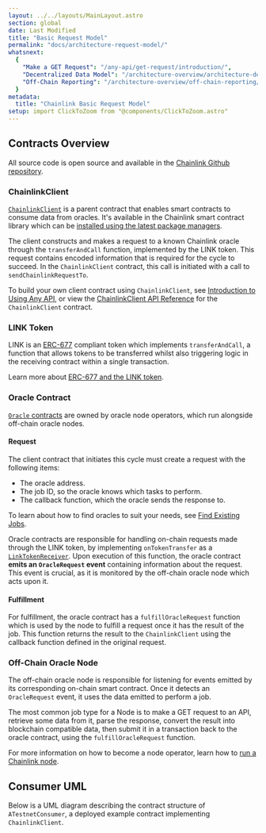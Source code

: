 ```yaml
---
layout: ../../layouts/MainLayout.astro
section: global
date: Last Modified
title: "Basic Request Model"
permalink: "docs/architecture-request-model/"
whatsnext:
  {
    "Make a GET Request": "/any-api/get-request/introduction/",
    "Decentralized Data Model": "/architecture-overview/architecture-decentralized-model/",
    "Off-Chain Reporting": "/architecture-overview/off-chain-reporting/",
  }
metadata:
  title: "Chainlink Basic Request Model"
setup: import ClickToZoom from "@components/ClickToZoom.astro"
---
```


## Contracts Overview

All source code is open source and available in the [Chainlink Github repository](https://github.com/smartcontractkit/chainlink).

<ClickToZoom src='/files/881ade6-Simple_Architecture_Diagram_1_V1.png' />

### ChainlinkClient

[`ChainlinkClient`](https://github.com/smartcontractkit/chainlink/blob/master/contracts/src/v0.8/ChainlinkClient.sol) is a parent contract that enables smart contracts to consume data from oracles. It's available in the Chainlink smart contract library which can be [installed using the latest package managers](/resources/create-a-chainlinked-project/).

The client constructs and makes a request to a known Chainlink oracle through the `transferAndCall` function, implemented by the LINK token. This request contains encoded information that is required for the cycle to succeed. In the `ChainlinkClient` contract, this call is initiated with a call to `sendChainlinkRequestTo`.

To build your own client contract using `ChainlinkClient`, see [Introduction to Using Any API](/any-api/introduction/), or view the [ChainlinkClient API Reference](/any-api/api-reference/) for the `ChainlinkClient` contract.

### LINK Token

LINK is an [ERC-677](https://github.com/ethereum/EIPs/issues/677) compliant token which implements `transferAndCall`, a function that allows tokens to be transferred whilst also triggering logic in the receiving contract within a single transaction.

Learn more about [ERC-677 and the LINK token](/resources/link-token-contracts/).

### Oracle Contract

[`Oracle` contracts](https://github.com/smartcontractkit/chainlink/blob/master/contracts/src/v0.6/Oracle.sol) are owned by oracle node operators, which run alongside off-chain oracle nodes.

#### Request

The client contract that initiates this cycle must create a request with the following items:

- The oracle address.
- The job ID, so the oracle knows which tasks to perform.
- The callback function, which the oracle sends the response to.

To learn about how to find oracles to suit your needs, see [Find Existing Jobs](/any-api/find-oracle/).

Oracle contracts are responsible for handling on-chain requests made through the LINK token, by implementing `onTokenTransfer` as a <a href="https://github.com/smartcontractkit/chainlink/blob/master/contracts/src/v0.6/LinkTokenReceiver.sol">`LinkTokenReceiver`</a>. Upon execution of this function, the oracle contract **emits an `OracleRequest` event** containing information about the request. This event is crucial, as it is monitored by the off-chain oracle node which acts upon it.

#### Fulfillment

For fulfillment, the oracle contract has a `fulfillOracleRequest` function which is used by the node to fulfill a request once it has the result of the job. This function returns the result to the `ChainlinkClient` using the callback function defined in the original request.

### Off-Chain Oracle Node

The off-chain oracle node is responsible for listening for events emitted by its corresponding on-chain smart contract. Once it detects an `OracleRequest` event, it uses the data emitted to perform a job.

The most common job type for a Node is to make a GET request to an API, retrieve some data from it, parse the response, convert the result into blockchain compatible data, then submit it in a transaction back to the oracle contract, using the `fulfillOracleRequest` function.

For more information on how to become a node operator, learn how to [run a Chainlink node](/chainlink-nodes/v1/running-a-chainlink-node/).

## Consumer UML

Below is a UML diagram describing the contract structure of `ATestnetConsumer`, a deployed example contract implementing `ChainlinkClient`.

<ClickToZoom src='/files/8ac3fc1-69a048b-Consumer_UML.svg' />
